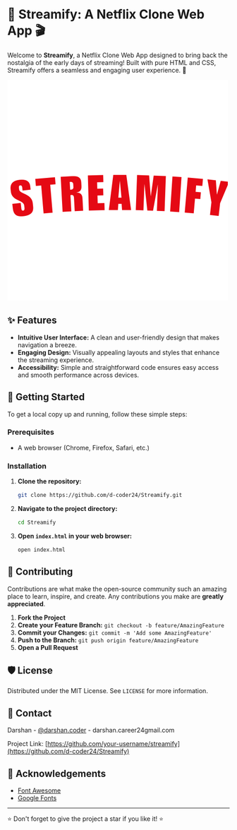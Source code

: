 # 🎥 Streamify: A Netflix Clone Web App 🎬

Welcome to **Streamify**, a Netflix Clone Web App designed to bring back the nostalgia of the early days of streaming! Built with pure HTML and CSS, Streamify offers a seamless and engaging user experience. 🌟

![Streamify Screenshot](assets/images/STREAMIFY.png)

## ✨ Features

- **Intuitive User Interface:** A clean and user-friendly design that makes navigation a breeze.
- **Engaging Design:** Visually appealing layouts and styles that enhance the streaming experience.
- **Accessibility:** Simple and straightforward code ensures easy access and smooth performance across devices.

## 🚀 Getting Started

To get a local copy up and running, follow these simple steps:

### Prerequisites

- A web browser (Chrome, Firefox, Safari, etc.)

### Installation

1. **Clone the repository:**
    ```sh
    git clone https://github.com/d-coder24/Streamify.git
    ```

2. **Navigate to the project directory:**
    ```sh
    cd Streamify
    ```

3. **Open `index.html` in your web browser:**
    ```sh
    open index.html
    ```

## 🤝 Contributing

Contributions are what make the open-source community such an amazing place to learn, inspire, and create. Any contributions you make are **greatly appreciated**.

1. **Fork the Project**
2. **Create your Feature Branch:** `git checkout -b feature/AmazingFeature`
3. **Commit your Changes:** `git commit -m 'Add some AmazingFeature'`
4. **Push to the Branch:** `git push origin feature/AmazingFeature`
5. **Open a Pull Request**

## 🛡️ License

Distributed under the MIT License. See `LICENSE` for more information.

## 📧 Contact

Darshan - [@darshan.coder](https://instagram.com/darshan.coder) - darshan.career24gmail.com

Project Link: [https://github.com/your-username/streamify](https://github.com/d-coder24/Streamify)

## 💬 Acknowledgements

- [Font Awesome](https://fontawesome.com)
- [Google Fonts](https://fonts.google.com)

---

⭐️ Don't forget to give the project a star if you like it! ⭐️

